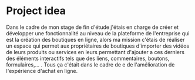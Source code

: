 # Project idea

Dans le cadre de mon stage de fin d'étude j'étais en charge de créer et développer une fonctionnalité au niveau de la plateforme de l'entreprise qui est la création des boutiques en ligne, alors ma mission c'étais de réaliser un espace qui permet aux propriétaires de boutiques d'importer des vidéos de leurs produits ou services en leurs permettant d'ajouter a ces derniers des éléments interactifs tels que des liens, commentaires, boutons, formulaires,... . Tous ça c'était dans le cadre de e de l'amélioration de l'expérience d'achat en ligne.
